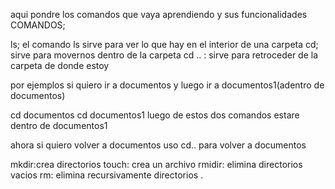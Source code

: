 aqui pondre los comandos que vaya aprendiendo y sus funcionalidades
COMANDOS;

ls; el comando ls sirve para ver lo que hay en el interior de una carpeta
cd; sirve para movernos dentro de la carpeta
cd .. : sirve para retroceder de la carpeta de donde estoy

por ejemplos si quiero ir a documentos y luego ir a documentos1(adentro de documentos)

cd documentos
cd documentos1
luego de estos dos comandos estare dentro de documentos1

ahora si quiero volver a documentos uso cd.. para volver a documentos

mkdir:crea directorios
touch: crea un archivo
rmidir: elimina directorios vacios
rm: elimina recursivamente directorios
.
